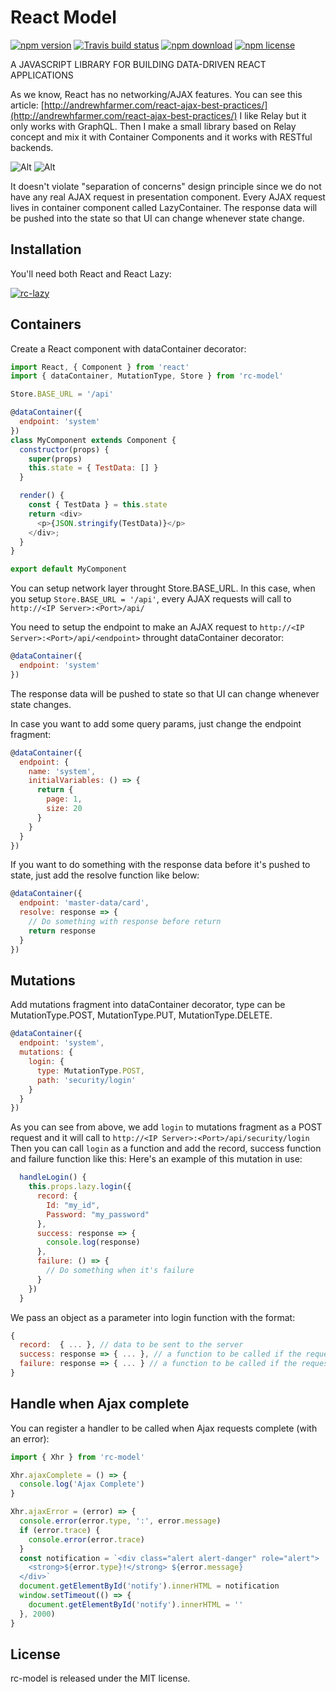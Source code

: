 # React Model

[![npm version](http://img.shields.io/npm/v/rc-model.svg?style=flat-square)](http://npmjs.org/package/rc-model)
[![Travis build status](https://travis-ci.org/huytrongnguyen/rc-model.svg)](https://travis-ci.org/huytrongnguyen/rc-model)
[![npm download](https://img.shields.io/npm/dm/rc-model.svg?style=flat-square)](https://npmjs.org/package/rc-model)
[![npm license](https://img.shields.io/npm/l/rc-model.svg)](https://npmjs.org/package/rc-model)

A JAVASCRIPT LIBRARY FOR BUILDING DATA-DRIVEN REACT APPLICATIONS

As we know, React has no networking/AJAX features. You can see this article: [http://andrewhfarmer.com/react-ajax-best-practices/](http://andrewhfarmer.com/react-ajax-best-practices/)
I like Relay but it only works with GraphQL. Then I make a small library based on Relay concept and mix it with Container Components and it works with RESTful backends.

![Alt](http://andrewhfarmer.com/react-ajax-best-practices/img/container-components.png "Container Components")
![Alt](http://andrewhfarmer.com/react-ajax-best-practices/img/relay.png "Relay")

It doesn't violate "separation of concerns" design principle since we do not have any real AJAX request in presentation component. Every AJAX request lives in container component called LazyContainer.
The response data will be pushed into the state so that UI can change whenever state change.

## Installation

You'll need both React and React Lazy:

[![rc-lazy](https://nodei.co/npm/rc-model.png?downloadRank=true&downloads=true)](https://npmjs.org/package/rc-model)

## Containers

Create a React component with dataContainer decorator:

```javascript
import React, { Component } from 'react'
import { dataContainer, MutationType, Store } from 'rc-model'

Store.BASE_URL = '/api'

@dataContainer({
  endpoint: 'system'
})
class MyComponent extends Component {
  constructor(props) {
    super(props)
    this.state = { TestData: [] }
  }

  render() {
    const { TestData } = this.state
    return <div>
      <p>{JSON.stringify(TestData)}</p>
    </div>;
  }
}

export default MyComponent
```

You can setup network layer throught Store.BASE_URL. In this case, when you setup ```Store.BASE_URL = '/api'```, every AJAX requests will call to ```http://<IP Server>:<Port>/api/```

You need to setup the endpoint to make an AJAX request to ```http://<IP Server>:<Port>/api/<endpoint>``` throught dataContainer decorator:

```javascript
@dataContainer({
  endpoint: 'system'
})
```

The response data will be pushed to state so that UI can change whenever state changes.

In case you want to add some query params, just change the endpoint fragment:

```javascript
@dataContainer({
  endpoint: {
    name: 'system',
    initialVariables: () => {
      return {
        page: 1,
        size: 20
      }
    }
  }
})
```

If you want to do something with the response data before it's pushed to state, just add the resolve function like below:

```javascript
@dataContainer({
  endpoint: 'master-data/card',
  resolve: response => {
    // Do something with response before return
    return response
  }
})
```

## Mutations

Add mutations fragment into dataContainer decorator, type can be MutationType.POST, MutationType.PUT, MutationType.DELETE.

```javascript
@dataContainer({
  endpoint: 'system',
  mutations: {
    login: {
      type: MutationType.POST,
      path: 'security/login'
    }
  }
})
```

As you can see from above, we add ```login``` to mutations fragment as a POST request and it will call to ```http://<IP Server>:<Port>/api/security/login```
Then you can call ```login``` as a function and add the record, success function and failure function like this:
Here's an example of this mutation in use:

```javascript
  handleLogin() {
    this.props.lazy.login({
      record: {
        Id: "my_id",
        Password: "my_password"
      },
      success: response => {
        console.log(response)
      },
      failure: () => {
        // Do something when it's failure
      }
    })
  }
```

We pass an object as a parameter into login function with the format:

```javascript
{
  record:  { ... }, // data to be sent to the server
  success: response => { ... }, // a function to be called if the request succeeds.
  failure: response => { ... } // a function to be called if the request fails.
}
```

## Handle when Ajax complete

You can register a handler to be called when Ajax requests complete (with an error):

```javascript
import { Xhr } from 'rc-model'

Xhr.ajaxComplete = () => {
  console.log('Ajax Complete')
}

Xhr.ajaxError = (error) => {
  console.error(error.type, ':', error.message)
  if (error.trace) {
    console.error(error.trace)
  }
  const notification = `<div class="alert alert-danger" role="alert">
    <strong>${error.type}!</strong> ${error.message}
  </div>`
  document.getElementById('notify').innerHTML = notification
  window.setTimeout(() => {
    document.getElementById('notify').innerHTML = ''
  }, 2000)
}
```

## License

rc-model is released under the MIT license.
